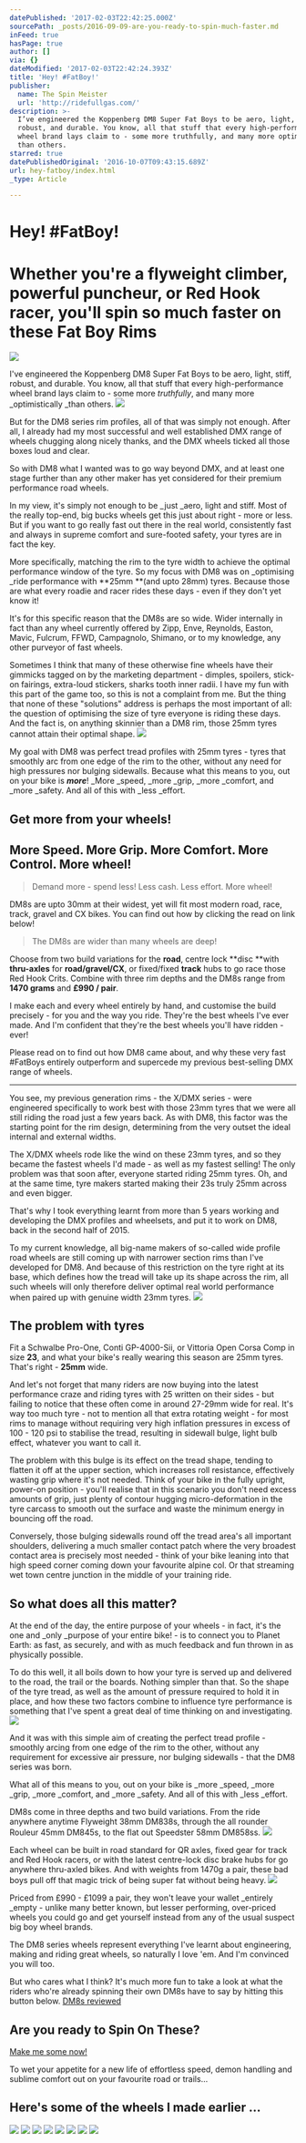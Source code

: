 ```yaml
---
datePublished: '2017-02-03T22:42:25.000Z'
sourcePath: _posts/2016-09-09-are-you-ready-to-spin-much-faster.md
inFeed: true
hasPage: true
author: []
via: {}
dateModified: '2017-02-03T22:42:24.393Z'
title: 'Hey! #FatBoy!'
publisher:
  name: The Spin Meister
  url: 'http://ridefullgas.com/'
description: >-
  I’ve engineered the Koppenberg DM8 Super Fat Boys to be aero, light, stiff,
  robust, and durable. You know, all that stuff that every high-performance
  wheel brand lays claim to - some more truthfully, and many more optimistically
  than others.
starred: true
datePublishedOriginal: '2016-10-07T09:43:15.689Z'
url: hey-fatboy/index.html
_type: Article

---
```

# Hey! \#FatBoy!

# Whether you're a flyweight climber, powerful puncheur, or Red Hook racer, you'll spin so much faster on these Fat Boy Rims
![](https://the-grid-user-content.s3-us-west-2.amazonaws.com/2b1bb215-eeba-4212-81e6-09c17761bb9d.jpg)

I've engineered the Koppenberg DM8 Super Fat Boys to be aero, light, stiff, robust, and durable. You know, all that stuff that every high-performance wheel brand lays claim to - some more _truthfully_, and many more _optimistically _than others.
![](https://the-grid-user-content.s3-us-west-2.amazonaws.com/ac32ca9d-a758-431a-bfd4-98b95200dcc6.jpg)

But for the DM8 series rim profiles, all of that was simply not enough. After all, I already had my most successful and well established DMX range of wheels chugging along nicely thanks, and the DMX wheels ticked all those boxes loud and clear.

So with DM8 what I wanted was to go way beyond DMX, and at least one stage further than any other maker has yet considered for their premium performance road wheels. 

In my view, it's simply not enough to be _just _aero, light and stiff. Most of the really top-end, big bucks wheels get this just about right - more or less. But if you want to go really fast out there in the real world, consistently fast and always in supreme comfort and sure-footed safety, your tyres are in fact the key. 

More specifically, matching the rim to the tyre width to achieve the optimal performance window of the tyre. So my focus with DM8 was on _optimising _ride performance with **25mm **(and upto 28mm) tyres. Because those are what every roadie and racer rides these days - even if they don't yet know it!

It's for this specific reason that the DM8s are so wide. Wider internally in fact than any wheel currently offered by Zipp, Enve, Reynolds, Easton, Mavic, Fulcrum, FFWD, Campagnolo, Shimano, or to my knowledge, any other purveyor of fast wheels. 

Sometimes I think that many of these otherwise fine wheels have their gimmicks tagged on by the marketing department - dimples, spoilers, stick-on fairings, extra-loud stickers, sharks tooth inner radii. I have my fun with this part of the game too, so this is not a complaint from me. But the thing that none of these "solutions" address is perhaps the most important of all: the question of optimising the size of tyre everyone is riding these days. And the fact is, on anything skinnier than a DM8 rim, those 25mm tyres cannot attain their optimal shape. ![](https://the-grid-user-content.s3-us-west-2.amazonaws.com/a94c5721-3491-442e-819e-15298097a8f6.jpg)

My goal with DM8 was perfect tread profiles with 25mm tyres - tyres that smoothly arc from one edge of the rim to the other, without any need for high pressures nor bulging sidewalls. Because what this means to you, out on your bike is _**more**_! _More _speed, _more _grip, _more _comfort, and _more _safety. And all of this with _less _effort.

## Get more from your wheels!

## More Speed. More Grip. More Comfort. More Control. More wheel!

> Demand more - spend less! Less cash. Less effort. More wheel!

DM8s are upto 30mm at their widest, yet will fit most modern road, race, track, gravel and CX bikes. You can find out how by clicking the read on link below!

> The DM8s are wider than many wheels are deep!

Choose from two build variations for the **road**, centre lock **disc **with **thru-axles** for **road/gravel/CX**, or fixed/fixed **track** hubs to go race those Red Hook Crits. Combine with three rim depths and the DM8s range from **1470 grams** and **£990 / pair**.

I make each and every wheel entirely by hand, and customise the build precisely - for you and the way you ride. They're the best wheels I've ever made. And I'm confident that they're the best wheels you'll have ridden - ever!

Please read on to find out how DM8 came about, and why these very fast \#FatBoys entirely outperform and supercede my previous best-selling DMX range of wheels.

---

You see, my previous generation rims - the X/DMX series - were engineered specifically to work best with those 23mm tyres that we were all still riding the road just a few years back. As with DM8, this factor was the starting point for the rim design, determining from the very outset the ideal internal and external widths.

The X/DMX wheels rode like the wind on these 23mm tyres, and so they became the fastest wheels I'd made - as well as my fastest selling! The only problem was that soon after, everyone started riding 25mm tyres. Oh, and at the same time, tyre makers started making their 23s truly 25mm across and even bigger.

That's why I took everything learnt from more than 5 years working and developing the DMX profiles and wheelsets, and put it to work on DM8, back in the second half of 2015\.

To my current knowledge, all big-name makers of so-called wide profile road wheels are still coming up with narrower section rims than I've developed for DM8\. And because of this restriction on the tyre right at its base, which defines how the tread will take up its shape across the rim, all such wheels will only therefore deliver optimal real world performance when paired up with genuine width 23mm tyres.
![](https://the-grid-user-content.s3-us-west-2.amazonaws.com/9a3d85b5-f7db-45eb-8c9b-faad72118a0a.jpg)

## The problem with tyres

Fit a Schwalbe Pro-One, Conti GP-4000-Sii, or Vittoria Open Corsa Comp in size **23**, and what your bike's really wearing this season are 25mm tyres. That's right - **25mm** wide.

And let's not forget that many riders are now buying into the latest performance craze and riding tyres with 25 written on their sides - but failing to notice that these often come in around 27-29mm wide for real. It's way too much tyre - not to mention all that extra rotating weight - for most rims to manage without requiring very high inflation pressures in excess of 100 - 120 psi to stabilise the tread, resulting in sidewall bulge, light bulb effect, whatever you want to call it.

The problem with this bulge is its effect on the tread shape, tending to flatten it off at the upper section, which increases roll resistance, effectively wasting grip where it's not needed. Think of your bike in the fully upright, power-on position - you'll realise that in this scenario you don't need excess amounts of grip, just plenty of contour hugging micro-deformation in the tyre carcass to smooth out the surface and waste the minimum energy in bouncing off the road.

Conversely, those bulging sidewalls round off the tread area's all important shoulders, delivering a much smaller contact patch where the very broadest contact area is precisely most needed - think of your bike leaning into that high speed corner coming down your favourite alpine col. Or that streaming wet town centre junction in the middle of your training ride.

## So what does all this matter?

At the end of the day, the entire purpose of your wheels - in fact, it's the one and _only _purpose of your entire bike! - is to connect you to Planet Earth: as fast, as securely, and with as much feedback and fun thrown in as physically possible.

To do this well, it all boils down to how your tyre is served up and delivered to the road, the trail or the boards. Nothing simpler than that. So the shape of the tyre tread, as well as the amount of pressure required to hold it in place, and how these two factors combine to influence tyre performance is something that I've spent a great deal of time thinking on and investigating.
![](https://the-grid-user-content.s3-us-west-2.amazonaws.com/9178b60b-0b50-4493-8efe-e5a024d57d8c.jpg)

And it was with this simple aim of creating the perfect tread profile - smoothly arcing from one edge of the rim to the other, without any requirement for excessive air pressure, nor bulging sidewalls - that the DM8 series was born.

What all of this means to you, out on your bike is _more _speed, _more _grip, _more _comfort, and _more _safety. And all of this with _less _effort.

DM8s come in three depths and two build variations. From the ride anywhere anytime Flyweight 38mm DM838s, through the all rounder Rouleur 45mm DM845s, to the flat out Speedster 58mm DM858ss.
![](https://the-grid-user-content.s3-us-west-2.amazonaws.com/fcf1c550-dfc5-4d41-b54d-657a38a723ee.jpg)

Each wheel can be built in road standard for QR axles, fixed gear for track and Red Hook racers, or with the latest centre-lock disc brake hubs for go anywhere thru-axled bikes. And with weights from 1470g a pair, these bad boys pull off that magic trick of being super fat without being heavy.
![](https://the-grid-user-content.s3-us-west-2.amazonaws.com/4f3ec60e-ec7d-4b32-9f74-89548794e526.jpg)

Priced from £990 - £1099 a pair, they won't leave your wallet _entirely _empty - unlike many better known, but lesser performing, over-priced wheels you could go and get yourself instead from any of the usual suspect big boy wheel brands.

The DM8 series wheels represent everything I've learnt about engineering, making and riding great wheels, so naturally I love 'em. And I'm convinced you will too.

But who cares what I think? It's much more fun to take a look at what the riders who're already spinning their own DM8s have to say by hitting this button below.
[DM8s reviewed][0]

## Are you ready to Spin On These?
[Make me some now!][1]

To wet your appetite for a new life of effortless speed, demon handling and sublime comfort out on your favourite road or trails...

## Here's some of the wheels I made earlier ...
![](https://the-grid-user-content.s3-us-west-2.amazonaws.com/0d83b794-9b5c-493f-9fb1-76801e70088e.jpg)
![](https://the-grid-user-content.s3-us-west-2.amazonaws.com/4765c3bf-9a01-43c0-a1ba-d49d93959dd0.jpg)
![](https://the-grid-user-content.s3-us-west-2.amazonaws.com/cd75e7dd-3fdc-493d-892e-ee13c248d916.jpg)
![](https://the-grid-user-content.s3-us-west-2.amazonaws.com/41337684-f79e-4728-8e04-26a21f1ba461.jpg)
![](https://the-grid-user-content.s3-us-west-2.amazonaws.com/3f58d2f8-3559-45dd-bf29-33970fdeb569.jpg)
![](https://the-grid-user-content.s3-us-west-2.amazonaws.com/869995bd-ca8b-44f9-8e2e-e602294d5998.jpg)
![](https://the-grid-user-content.s3-us-west-2.amazonaws.com/6ee44936-9797-4ce3-b36f-6d93c4802fe3.jpg)
![](https://the-grid-user-content.s3-us-west-2.amazonaws.com/6d2614e2-45c2-45fc-b205-54e16380a8d0.jpg)

[0]: http://ridefullgas.com/customer-reviews/
[1]: http://ridefullgas.com/dm8-series-super-fat-boys-28mm-wide/